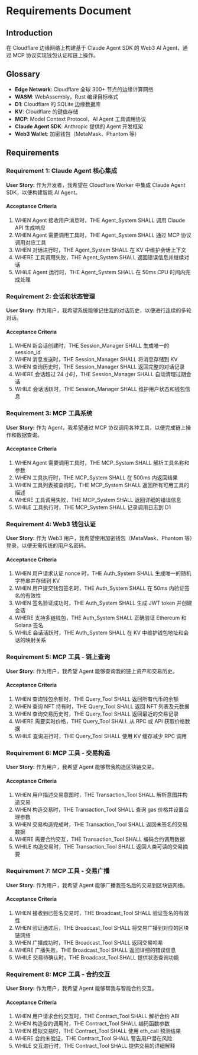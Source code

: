 # Requirements Document

## Introduction

在 Cloudflare 边缘网络上构建基于 Claude Agent SDK 的 Web3 AI Agent，通过 MCP 协议实现钱包认证和链上操作。

## Glossary

- **Edge Network**: Cloudflare 全球 300+ 节点的边缘计算网络
- **WASM**: WebAssembly，Rust 编译目标格式
- **D1**: Cloudflare 的 SQLite 边缘数据库
- **KV**: Cloudflare 的键值存储
- **MCP**: Model Context Protocol，AI Agent 工具调用协议
- **Claude Agent SDK**: Anthropic 提供的 Agent 开发框架
- **Web3 Wallet**: 加密钱包（MetaMask、Phantom 等）

## Requirements

### Requirement 1: Claude Agent 核心集成

**User Story:** 作为开发者，我希望在 Cloudflare Worker 中集成 Claude Agent SDK，以便构建智能 AI Agent。

#### Acceptance Criteria

1. WHEN Agent 接收用户消息时，THE Agent_System SHALL 调用 Claude API 生成响应
2. WHEN Agent 需要调用工具时，THE Agent_System SHALL 通过 MCP 协议调用对应工具
3. WHEN 对话进行时，THE Agent_System SHALL 在 KV 中维护会话上下文
4. WHERE 工具调用失败，THE Agent_System SHALL 返回错误信息并继续对话
5. WHILE Agent 运行时，THE Agent_System SHALL 在 50ms CPU 时间内完成处理

### Requirement 2: 会话和状态管理

**User Story:** 作为用户，我希望系统能够记住我的对话历史，以便进行连续的多轮对话。

#### Acceptance Criteria

1. WHEN 新会话创建时，THE Session_Manager SHALL 生成唯一的 session_id
2. WHEN 消息发送时，THE Session_Manager SHALL 将消息存储到 KV
3. WHEN 查询历史时，THE Session_Manager SHALL 返回完整的对话记录
4. WHERE 会话超过 24 小时，THE Session_Manager SHALL 自动清理过期会话
5. WHILE 会话活跃时，THE Session_Manager SHALL 维护用户状态和钱包信息

### Requirement 3: MCP 工具系统

**User Story:** 作为 Agent，我希望通过 MCP 协议调用各种工具，以便完成链上操作和数据查询。

#### Acceptance Criteria

1. WHEN Agent 需要调用工具时，THE MCP_System SHALL 解析工具名称和参数
2. WHEN 工具执行时，THE MCP_System SHALL 在 500ms 内返回结果
3. WHEN 工具列表被查询时，THE MCP_System SHALL 返回所有可用工具的描述
4. WHERE 工具调用失败，THE MCP_System SHALL 返回详细的错误信息
5. WHILE 工具执行时，THE MCP_System SHALL 记录调用日志到 D1

### Requirement 4: Web3 钱包认证

**User Story:** 作为 Web3 用户，我希望使用加密钱包（MetaMask、Phantom 等）登录，以便无需传统的用户名密码。

#### Acceptance Criteria

1. WHEN 用户请求认证 nonce 时，THE Auth_System SHALL 生成唯一的随机字符串并存储到 KV
2. WHEN 用户提交钱包签名时，THE Auth_System SHALL 在 50ms 内验证签名的有效性
3. WHEN 签名验证成功时，THE Auth_System SHALL 生成 JWT token 并创建会话
4. WHERE 支持多链钱包，THE Auth_System SHALL 正确验证 Ethereum 和 Solana 签名
5. WHILE 会话活跃时，THE Auth_System SHALL 在 KV 中维护钱包地址和会话的映射关系

### Requirement 5: MCP 工具 - 链上查询

**User Story:** 作为用户，我希望 Agent 能够查询我的链上资产和交易历史。

#### Acceptance Criteria

1. WHEN 查询钱包余额时，THE Query_Tool SHALL 返回所有代币的余额
2. WHEN 查询 NFT 持有时，THE Query_Tool SHALL 返回 NFT 列表及元数据
3. WHEN 查询交易历史时，THE Query_Tool SHALL 返回最近的交易记录
4. WHERE 需要实时价格，THE Query_Tool SHALL 从 RPC 或 API 获取价格数据
5. WHILE 查询进行时，THE Query_Tool SHALL 使用 KV 缓存减少 RPC 调用

### Requirement 6: MCP 工具 - 交易构造

**User Story:** 作为用户，我希望 Agent 能够帮我构造区块链交易。

#### Acceptance Criteria

1. WHEN 用户描述交易意图时，THE Transaction_Tool SHALL 解析意图并构造交易
2. WHEN 构造交易时，THE Transaction_Tool SHALL 查询 gas 价格并设置合理参数
3. WHEN 交易构造完成时，THE Transaction_Tool SHALL 返回未签名的交易数据
4. WHERE 需要合约交互，THE Transaction_Tool SHALL 编码合约调用数据
5. WHILE 构造交易时，THE Transaction_Tool SHALL 返回人类可读的交易摘要

### Requirement 7: MCP 工具 - 交易广播

**User Story:** 作为用户，我希望 Agent 能够广播我签名后的交易到区块链网络。

#### Acceptance Criteria

1. WHEN 接收到已签名交易时，THE Broadcast_Tool SHALL 验证签名的有效性
2. WHEN 验证通过后，THE Broadcast_Tool SHALL 将交易广播到对应的区块链网络
3. WHEN 广播成功时，THE Broadcast_Tool SHALL 返回交易哈希
4. WHERE 广播失败，THE Broadcast_Tool SHALL 返回详细的错误信息
5. WHILE 交易待确认时，THE Broadcast_Tool SHALL 提供状态查询功能

### Requirement 8: MCP 工具 - 合约交互

**User Story:** 作为用户，我希望 Agent 能够帮我与智能合约交互。

#### Acceptance Criteria

1. WHEN 用户请求合约交互时，THE Contract_Tool SHALL 解析合约 ABI
2. WHEN 构造合约调用时，THE Contract_Tool SHALL 编码函数参数
3. WHEN 模拟交易时，THE Contract_Tool SHALL 使用 eth_call 预测结果
4. WHERE 合约未验证，THE Contract_Tool SHALL 警告用户潜在风险
5. WHILE 交互进行时，THE Contract_Tool SHALL 提供交易的详细解释


